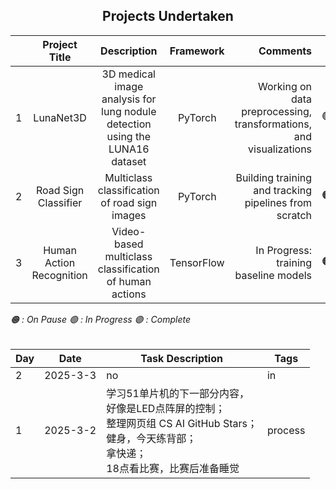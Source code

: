 ## <center>Projects Undertaken

|  |Project Title        | Description                            | Framework     |  Comments | |
|---|:----------------------:|:---------------------------------------------:|:---------------:|----------:|----------|
| 1 | LunaNet3D | 3D medical image analysis for lung nodule detection using the LUNA16 dataset | PyTorch | Working on data preprocessing, transformations, and visualizations |🟢|
| 2 | Road Sign Classifier | Multiclass classification of road sign images | PyTorch | Building training and tracking pipelines from scratch |🟠|
| 3 | Human Action Recognition | Video-based multiclass classification of human actions | TensorFlow | In Progress: training baseline models |🟠|

*🟠 : On Pause
🟢 : In Progress
🟣 : Complete*
<br/><br/>


| Day   | Date      | Task Description   | Tags   |
|-------|-----------|---------------------|--------|
|2|2025-3-3|no|in|
| 1     | 2025-3-2  | 学习51单片机的下一部分内容，<br>好像是LED点阵屏的控制；<br>整理网页组 CS AI GitHub Stars；<br>健身，今天练背部；<br>拿快递；<br>18点看比赛，比赛后准备睡觉  | process |




